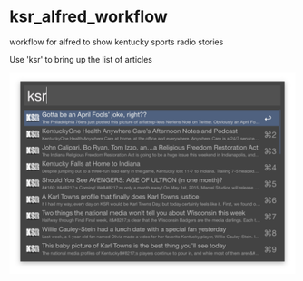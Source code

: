 # ksr_alfred_workflow
workflow for alfred to show kentucky sports radio stories

Use 'ksr' to bring up the list of articles


![ksr](https://raw.githubusercontent.com/danmanstx/ksr_alfred_workflow/master/ksr.png)

